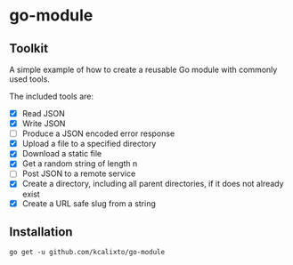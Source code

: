 # go-module

## Toolkit

A simple example of how to create a reusable Go module with commonly used tools.

The included tools are:

- [X] Read JSON
- [X] Write JSON
- [ ] Produce a JSON encoded error response
- [X] Upload a file to a specified directory
- [X] Download a static file
- [X] Get a random string of length n
- [ ] Post JSON to a remote service 
- [X] Create a directory, including all parent directories, if it does not already exist
- [X] Create a URL safe slug from a string

## Installation

`go get -u github.com/kcalixto/go-module`
